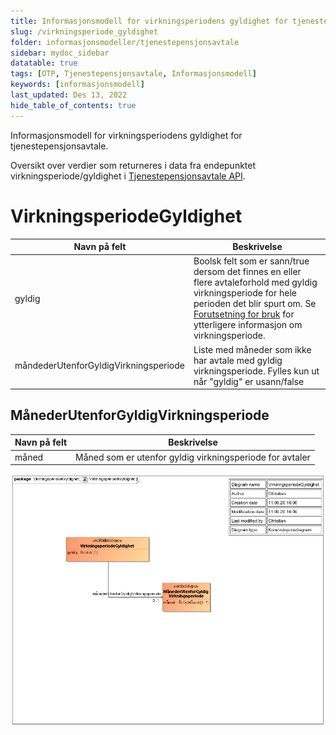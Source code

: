```yaml
---
title: Informasjonsmodell for virkningsperiodens gyldighet for tjenestepensjonsavtale 
slug: /virkningsperiode_gyldighet
folder: informasjonsmodeller/tjenestepensjonsavtale
sidebar: mydoc_sidebar
datatable: true
tags: [OTP, Tjenestepensjonsavtale, Informasjonsmodell]
keywords: [informasjonsmodell]
last_updated: Des 13, 2022
hide_table_of_contents: true
---
```

<Summary>Informasjonsmodell for virkningsperiodens gyldighet for tjenestepensjonsavtale.</Summary>

Oversikt over verdier som returneres i data fra endepunktet virkningsperiode/gyldighet i [Tjenestepensjonsavtale API](../../api/tjenestepensjonsavtale.md).

# VirkningsperiodeGyldighet

| Navn på felt | Beskrivelse |
| -------------- | ---------------------------------------------- |
|  gyldig | Boolsk felt som er sann/true dersom det finnes en eller flere avtaleforhold med gyldig virkningsperiode for hele perioden det blir spurt om. Se [Forutsetning for bruk](./forutsetningerforbruk.md) for ytterligere informasjon om virkningsperiode.  |
| måndederUtenforGyldigVirkningsperiode | Liste med måneder som ikke har avtale med gyldig virkningsperiode.  Fylles kun ut når "gyldig" er usann/false |

## MånederUtenforGyldigVirkningsperiode

| Navn på felt | Beskrivelse |
| -------------- | ----------------------------------------------|
| måned        | Måned som er utenfor gyldig virkningsperiode for avtaler | 

![virkningsperiode gyldighet](../../../static/download/tjenestepensjonsavtale/virkningsperiodeGyldighet.png)


